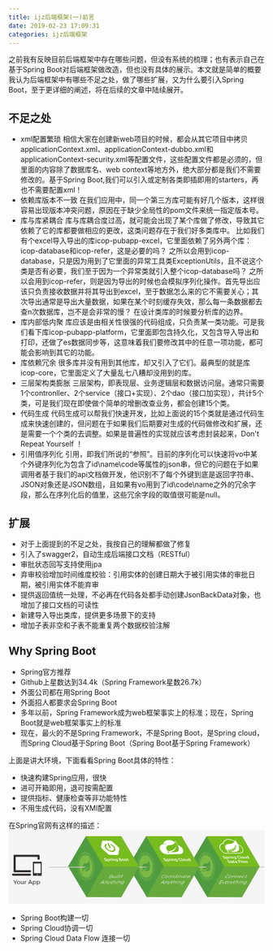 ```yaml
---
title: ijz后端框架(一)前言
date: 2019-02-23 17:09:31
categories: ijz后端框架
---
```

之前我有反映目前后端框架中存在哪些问题，但没有系统的梳理；也有表示自己在基于Spring Boot对后端框架做改造，但也没有具体的展示。本文就是简单的概要我认为后端框架中有哪些不足之处，做了哪些扩展，又为什么要引入Spring Boot，至于更详细的阐述，将在后续的文章中陆续展开。

## 不足之处
* xml配置繁琐
相信大家在创建新web项目的时候，都会从其它项目中拷贝applicationContext.xml、applicationContext-dubbo.xml和applicationContext-security.xml等配置文件，这些配置文件都是必须的，但里面的内容除了数据库名、web context等地方外，绝大部分都是我们不需要修改的。基于Spring Boot,我们可以引入或定制各类即插即用的starters，再也不需要配置xml！
* 依赖库版本不一致
在我们应用中，同一个第三方库可能有好几个版本，这样很容易出现版本冲突问题，原因在于缺少全局性的pom文件来统一指定版本号。
* 库与库紧耦合
库与库耦合度过高，就可能会出现了某个库做了修改，导致其它依赖了它的库都要做相应的更改，这类问题存在于我们好多类库中。
比如我们有个excel导入导出的库icop-pubapp-excel，它里面依赖了另外两个库：icop-database和icop-refer，这是必要的吗？
之所以会用到icop-database，只是因为用到了它里面的异常工具类ExceptionUtils，且不说这个类是否有必要，我们至于因为一个异常类就引入整个icop-database吗？
之所以会用到icop-refer，则是因为导出的时候也会模拟序列化操作。首先导出应该只负责接收数据并将其导出到excel，至于数据怎么来的它不需要关心；其次导出通常是导出大量数据，如果在某个时刻缓存失效，那么每一条数据都去查n次数据库，岂不是会非常的慢？
在设计类库的时候要分析库的边界。
* 库内部低内聚
库应该是由相关性很强的代码组成，只负责某一类功能。可是我们看下库icop-pubapp-platform，它里面即包含持久化，又包含导入导出和打印，还做了es数据同步等，这意味着我们要修改其中的任意一项功能，都可能会影响到其它的功能。
* 库依赖冗余
很多库并没有用到其他库，却又引入了它们。最典型的就是库icop-core，它里面定义了大量乱七八糟却没用到的库。
* 三层架构类膨胀
三层架构，即表现层、业务逻辑层和数据访问层。通常只需要1个contronller、2个service（接口+实现）、2个dao（接口加实现），共计5个类，可是我们现在即使做个简单的增删改查业务，都会创建15个类。
* 代码生成
代码生成可以帮我们快速开发，比如上面说的15个类就是通过代码生成来快速创建的，但问题在于如果我们后期要对生成的代码做修改和扩展，还是需要一个个类的去调整。如果是普遍性的实现就应该考虑封装起来，Don't Repeat Yourself ！
* 引用值序列化
引用，即我们所说的“参照”。目前的序列化可以快速将vo中某个外键序列化为包含了id\name\code等属性的json串，但它的问题在于如果调用者基于我们的api文档做开发，他识别不了每个外键到底是返回字符串、JSON对象还是JSON数组，且如果有vo用到了id\code\name之外的冗余字段，那么在序列化后的值里，这些冗余字段的取值很可能是null。

## 扩展
* 对于上面提到的不足之处，我按自己的理解都做了修复
* 引入了swagger2，自动生成后端接口文档（RESTful）
* 审批状态回写支持使用jpa
* 弃审校验增加时间维度校验：引用实体的创建日期大于被引用实体的审批日期，被引用实体不能弃审
* 提供返回值统一处理，不必再在代码各处都手动创建JsonBackData对象，也增加了接口文档的可读性
* 新建导入导出类库，提供更多场景下的支持
* 增加子表非空和子表不能重复两个数据校验注解

## Why Spring Boot
* Spring官方推荐
* Github上星数达到34.4k（Spring Framework星数26.7k）
* 外面公司都在用Spring Boot
* 外面招人都要求会Spring Boot
* 多年以前，Spring Framework成为web框架事实上的标准；现在，Spring Boot就是web框架事实上的标准
* 现在，最火的不是Spring Framework，不是Spring Boot，是Spring cloud，而Spring Cloud基于Spring Boot（Spring Boot基于Spring Framework）

上面是讲大环境，下面看看Spring Boot具体的特性：
* 快速构建Spring应用，很快
* 进可开箱即用，退可按需配置
* 提供指标、健康检查等非功能特性
* 不用生成代码，没有XMl配置

在Spring官网有这样的描述：
![Spring](/images/ijz/Spring.png)
* Spring Boot构建一切
* Spring Cloud协调一切
* Spring Cloud Data Flow 连接一切